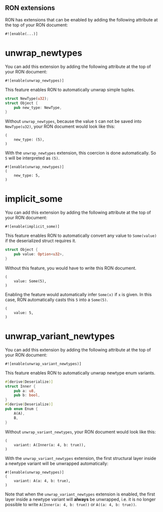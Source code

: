 ## RON extensions

RON has extensions that can be enabled by adding the following attribute at the top of your RON document:

`#![enable(...)]`

# unwrap_newtypes

You can add this extension by adding the following attribute at the top of your RON document:

`#![enable(unwrap_newtypes)]`

This feature enables RON to automatically unwrap simple tuples.

```rust
struct NewType(u32);
struct Object {
    pub new_type: NewType,
}
```

Without `unwrap_newtypes`, because the value `5` can not be saved into `NewType(u32)`, your RON document would look like this:

``` ron
(
    new_type: (5),
)
```

With the `unwrap_newtypes` extension, this coercion is done automatically. So `5` will be interpreted as `(5)`.

``` ron
#![enable(unwrap_newtypes)]
(
    new_type: 5,
)
```

# implicit_some

You can add this extension by adding the following attribute at the top of your RON document:

`#![enable(implicit_some)]`

This feature enables RON to automatically convert any value to `Some(value)` if the deserialized struct requires it.

```rust
struct Object {
    pub value: Option<u32>,
}
```

Without this feature, you would have to write this RON document.

```ron
(
    value: Some(5),
)
```

Enabling the feature would automatically infer `Some(x)` if `x` is given. In this case, RON automatically casts this `5` into a `Some(5)`.

```ron
(
    value: 5,
)
```

# unwrap_variant_newtypes

You can add this extension by adding the following attribute at the top of your RON document:

`#![enable(unwrap_variant_newtypes)]`

This feature enables RON to automatically unwrap newtype enum variants.

```rust
#[derive(Deserialize)]
struct Inner {
    pub a: u8,
	pub b: bool,
}
#[derive(Deserialize)]
pub enum Enum {
	A(A),
	B,
}
```

Without `unwrap_variant_newtypes`, your RON document would look like this:

``` ron
(
    variant: A(Inner(a: 4, b: true)),
)
```

With the `unwrap_variant_newtypes` extension, the first structural layer inside a newtype variant will be unwrapped automatically:

``` ron
#![enable(unwrap_newtypes)]
(
    variant: A(a: 4, b: true),
)
```

Note that when the `unwrap_variant_newtypes` extension is enabled, the first layer inside a newtype variant will **always** be unwrapped, i.e. it is no longer possible to write `A(Inner(a: 4, b: true))` or `A((a: 4, b: true))`.

